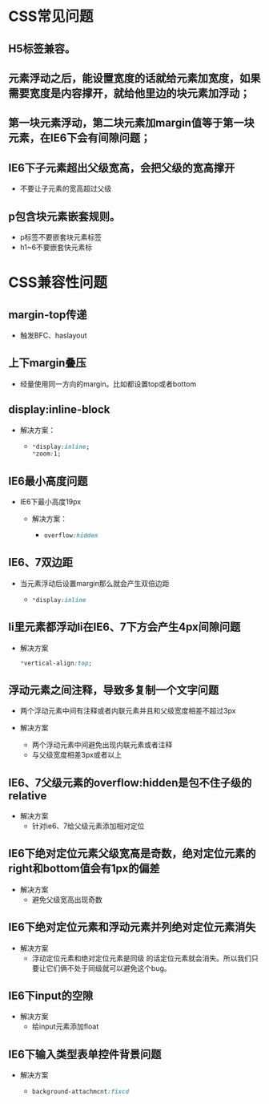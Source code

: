 # CSS常见问题

## H5标签兼容。

## 元素浮动之后，能设置宽度的话就给元素加宽度，如果需要宽度是内容撑开，就给他里边的块元素加浮动；

## 第一块元素浮动，第二块元素加margin值等于第一块元素，在IE6下会有间隙问题；

## IE6下子元素超出父级宽高，会把父级的宽高撑开

* 不要让子元素的宽高超过父级

## p包含块元素嵌套规则。

*  p标签不要嵌套块元素标签
*  h1~6不要嵌套快元素标

# CSS兼容性问题

## margin-top传递

*  触发BFC、haslayout

## 上下margin叠压

* 经量使用同一方向的margin。比如都设置top或者bottom

## display:inline-block

* 解决方案：

  * ````css
    *display:inline;
    *zoom:1;
    ````

## IE6最小高度问题

* IE6下最小高度19px

  * 解决方案：

    * ```css
      overflow:hidden	
      ```

## IE6、7双边距

* 当元素浮动后设置margin那么就会产生双倍边距

  * ```css
    *display:inline			
    ```

## li里元素都浮动li在IE6、7下方会产生4px间隙问题

* 解决方案

  ```css
  *vertical-align:top;
  ```

## 浮动元素之间注释，导致多复制一个文字问题

* 两个浮动元素中间有注释或者内联元素并且和父级宽度相差不超过3px

* 解决方案
  * 两个浮动元素中间避免出现内联元素或者注释
  * 与父级宽度相差3px或者以上

## IE6、7父级元素的overflow:hidden是包不住子级的relative

* 解决方案
  * 针对ie6、7给父级元素添加相对定位

## IE6下绝对定位元素父级宽高是奇数，绝对定位元素的right和bottom值会有1px的偏差

* 解决方案
  * 避免父级宽高出现奇数

## IE6下绝对定位元素和浮动元素并列绝对定位元素消失

* 解决方案
  * 浮动定位元素和绝对定位元素是同级 的话定位元素就会消失。所以我们只要让它们俩不处于同级就可以避免这个bug。

## IE6下input的空隙

* 解决方案
  * 给input元素添加float

## IE6下输入类型表单控件背景问题

* 解决方案

  * ```css
    background-attachmcnt:fixcd	
    ```

